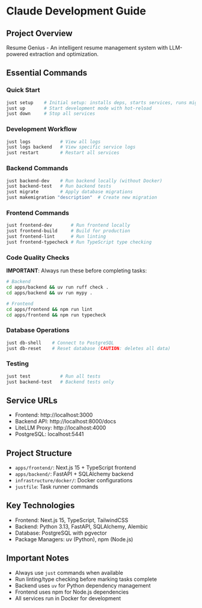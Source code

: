 # Claude Development Guide

## Project Overview
Resume Genius - An intelligent resume management system with LLM-powered extraction and optimization.

## Essential Commands

### Quick Start
```bash
just setup    # Initial setup: installs deps, starts services, runs migrations
just up       # Start development mode with hot-reload
just down     # Stop all services
```

### Development Workflow
```bash
just logs           # View all logs
just logs backend   # View specific service logs
just restart        # Restart all services
```

### Backend Commands
```bash
just backend-dev    # Run backend locally (without Docker)
just backend-test   # Run backend tests
just migrate        # Apply database migrations
just makemigration "description"  # Create new migration
```

### Frontend Commands
```bash
just frontend-dev       # Run frontend locally
just frontend-build     # Build for production
just frontend-lint      # Run linting
just frontend-typecheck # Run TypeScript type checking
```

### Code Quality Checks
**IMPORTANT**: Always run these before completing tasks:
```bash
# Backend
cd apps/backend && uv run ruff check .
cd apps/backend && uv run mypy .

# Frontend
cd apps/frontend && npm run lint
cd apps/frontend && npm run typecheck
```

### Database Operations
```bash
just db-shell    # Connect to PostgreSQL
just db-reset    # Reset database (CAUTION: deletes all data)
```

### Testing
```bash
just test           # Run all tests
just backend-test   # Backend tests only
```

## Service URLs
- Frontend: http://localhost:3000
- Backend API: http://localhost:8000/docs
- LiteLLM Proxy: http://localhost:4000
- PostgreSQL: localhost:5441

## Project Structure
- `apps/frontend/`: Next.js 15 + TypeScript frontend
- `apps/backend/`: FastAPI + SQLAlchemy backend
- `infrastructure/docker/`: Docker configurations
- `justfile`: Task runner commands

## Key Technologies
- Frontend: Next.js 15, TypeScript, TailwindCSS
- Backend: Python 3.13, FastAPI, SQLAlchemy, Alembic
- Database: PostgreSQL with pgvector
- Package Managers: uv (Python), npm (Node.js)

## Important Notes
- Always use `just` commands when available
- Run linting/type checking before marking tasks complete
- Backend uses `uv` for Python dependency management
- Frontend uses npm for Node.js dependencies
- All services run in Docker for development